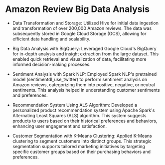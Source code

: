 # Amazon Review Big Data Analysis

* Data Transformation and Storage: Utilized Hive for initial data ingestion and transformation of over 200,000 Amazon reviews. The data was subsequently stored in Google Cloud Storage (GCS), allowing for efficient data handling and scalability.

* Big Data Analysis with BigQuery: Leveraged Google Cloud's BigQuery for in-depth analysis and insight extraction from the large dataset. This enabled quick retrieval and visualization of data, facilitating more informed decision-making processes.

* Sentiment Analysis with Spark NLP: Employed Spark NLP's pretrained model (sentimentdl_use_twitter) to perform sentiment analysis on Amazon reviews, categorizing them into positive, negative, or neutral sentiments. This analysis helped in understanding customer sentiments and preferences.

* Recommendation System Using ALS Algorithm: Developed a personalized product recommendation system using Apache Spark's Alternating Least Squares (ALS) algorithm. This system suggests products to users based on their historical preferences and behaviors, enhancing user engagement and satisfaction.

* Customer Segmentation with K-Means Clustering: Applied K-Means clustering to segment customers into distinct groups. This strategic segmentation supports tailored marketing initiatives by targeting specific customer groups based on their purchasing behaviors and preferences.



